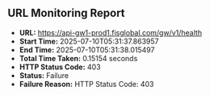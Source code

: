 ## URL Monitoring Report

- **URL:** https://api-gw1-prod1.fisglobal.com/gw/v1/health
- **Start Time:** 2025-07-10T05:31:37.863957
- **End Time:** 2025-07-10T05:31:38.015497
- **Total Time Taken:** 0.15154 seconds
- **HTTP Status Code:** 403
- **Status:** Failure
- **Failure Reason:** HTTP Status Code: 403
